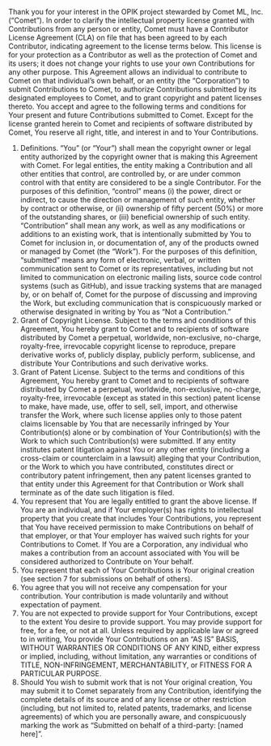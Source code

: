 Thank you for your interest in the OPIK project stewarded by Comet ML, Inc. (“Comet”). In order to clarify the intellectual property license granted with Contributions from any person or entity, Comet must have a Contributor License Agreement (CLA) on file that has been agreed to by each Contributor, indicating agreement to the license terms below. This license is for your protection as a Contributor as well as the protection of Comet and its users; it does not change your rights to use your own Contributions for any other purpose. This Agreement allows an individual to contribute to Comet on that individual’s own behalf, or an entity (the “Corporation”) to submit Contributions to Comet, to authorize Contributions submitted by its designated employees to Comet, and to grant copyright and patent licenses thereto.
You accept and agree to the following terms and conditions for Your present and future Contributions submitted to Comet. Except for the license granted herein to Comet and recipients of software distributed by Comet, You reserve all right, title, and interest in and to Your Contributions.
1. Definitions. “You” (or “Your”) shall mean the copyright owner or legal entity authorized by the copyright owner that is making this Agreement with Comet. For legal entities, the entity making a Contribution and all other entities that control, are controlled by, or are under common control with that entity are considered to be a single Contributor. For the purposes of this definition, “control” means (i) the power, direct or indirect, to cause the direction or management of such entity, whether by contract or otherwise, or (ii) ownership of fifty percent (50%) or more of the outstanding shares, or (iii) beneficial ownership of such entity. “Contribution” shall mean any work, as well as any modifications or additions to an existing work, that is intentionally submitted by You to Comet for inclusion in, or documentation of, any of the products owned or managed by Comet (the “Work”). For the purposes of this definition, “submitted” means any form of electronic, verbal, or written communication sent to Comet or its representatives, including but not limited to communication on electronic mailing lists, source code control systems (such as GitHub), and issue tracking systems that are managed by, or on behalf of, Comet for the purpose of discussing and improving the Work, but excluding communication that is conspicuously marked or otherwise designated in writing by You as “Not a Contribution.”
2. Grant of Copyright License. Subject to the terms and conditions of this Agreement, You hereby grant to Comet and to recipients of software distributed by Comet a perpetual, worldwide, non-exclusive, no-charge, royalty-free, irrevocable copyright license to reproduce, prepare derivative works of, publicly display, publicly perform, sublicense, and distribute Your Contributions and such derivative works.
3. Grant of Patent License. Subject to the terms and conditions of this Agreement, You hereby grant to Comet and to recipients of software distributed by Comet a perpetual, worldwide, non-exclusive, no-charge, royalty-free, irrevocable (except as stated in this section) patent license to make, have made, use, offer to sell, sell, import, and otherwise transfer the Work, where such license applies only to those patent claims licensable by You that are necessarily infringed by Your Contribution(s) alone or by combination of Your Contribution(s) with the Work to which such Contribution(s) were submitted. If any entity institutes patent litigation against You or any other entity (including a cross-claim or counterclaim in a lawsuit) alleging that your Contribution, or the Work to which you have contributed, constitutes direct or contributory patent infringement, then any patent licenses granted to that entity under this Agreement for that Contribution or Work shall terminate as of the date such litigation is filed.
4. You represent that You are legally entitled to grant the above license. If You are an individual, and if Your employer(s) has rights to intellectual property that you create that includes Your Contributions, you represent that You have received permission to make Contributions on behalf of that employer, or that Your employer has waived such rights for your Contributions to Comet. If You are a Corporation, any individual who makes a contribution from an account associated with You will be considered authorized to Contribute on Your behalf.
5. You represent that each of Your Contributions is Your original creation (see section 7 for submissions on behalf of others).
6. You agree that you will not receive any compensation for your contribution. Your contribution is made voluntarily and without expectation of payment.
7. You are not expected to provide support for Your Contributions, except to the extent You desire to provide support. You may provide support for free, for a fee, or not at all. Unless required by applicable law or agreed to in writing, You provide Your Contributions on an “AS IS” BASIS, WITHOUT WARRANTIES OR CONDITIONS OF ANY KIND, either express or implied, including, without limitation, any warranties or conditions of TITLE, NON-INFRINGEMENT, MERCHANTABILITY, or FITNESS FOR A PARTICULAR PURPOSE.
8. Should You wish to submit work that is not Your original creation, You may submit it to Comet separately from any Contribution, identifying the complete details of its source and of any license or other restriction (including, but not limited to, related patents, trademarks, and license agreements) of which you are personally aware, and conspicuously marking the work as “Submitted on behalf of a third-party: [named here]”.

